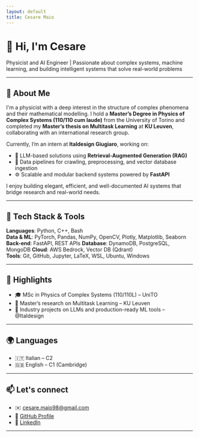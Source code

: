 ```yaml
---
layout: default
title: Cesare Maio
---
```


# 👋 Hi, I'm Cesare

Physicist and AI Engineer | Passionate about complex systems, machine learning, and building intelligent systems that solve real-world problems

---

## 🧠 About Me

I'm a physicist with a deep interest in the structure of complex phenomena and their mathematical modelling. I hold a **Master’s Degree in Physics of Complex Systems (110/110 cum laude)** from the University of Torino and completed my **Master’s thesis on Multitask Learning** at **KU Leuven**, collaborating with an international research group.

Currently, I’m an intern at **Italdesign Giugiaro**, working on:
- 🧠 LLM-based solutions using **Retrieval-Augmented Generation (RAG)**
- 🔁 Data pipelines for crawling, preprocessing, and vector database ingestion
- ⚙️ Scalable and modular backend systems powered by **FastAPI**

I enjoy building elegant, efficient, and well-documented AI systems that bridge research and real-world needs.

---

## 🔧 Tech Stack & Tools

**Languages**: Python, C++, Bash  
**Data & ML**: PyTorch, Pandas, NumPy, OpenCV, Plotly, Matplotlib, Seaborn  
**Back-end**: FastAPI, REST APIs
**Database**: DynamoDB, PostgreSQL, MongoDB
**Cloud**: AWS Bedrock, Vector DB (Qdrant)  
**Tools**: Git, GitHub, Jupyter, LaTeX, WSL, Ubuntu, Windows

---

## 📌 Highlights

- 🎓 MSc in Physics of Complex Systems (110/110L) – UniTO
- 🔬 Master’s research on Multitask Learning – KU Leuven
- 💼 Industry projects on LLMs and production-ready ML tools – @Italdesign

---

## 🌍 Languages

- 🇮🇹 Italian – C2
- 🇬🇧 English – C1 (Cambridge)

---

## 📫 Let's connect

- ✉️ [cesare.maio98@gmail.com](mailto:cesare.maio98@gmail.com)
- 🔗 [GitHub Profile](https://github.com/CesareMaio)
- 💼 [LinkedIn](https://www.linkedin.com/in/cesare-maio)

---
